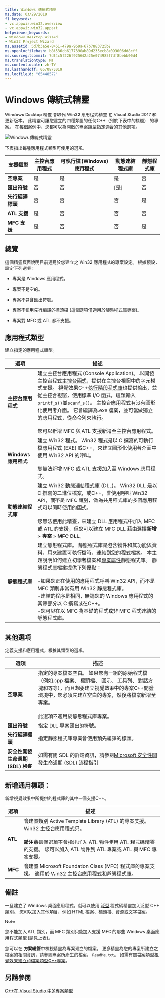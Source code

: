 ```yaml
---
title: Windows 傳統式精靈
ms.date: 03/29/2019
f1_keywords:
- vc.appwiz.win32.overview
- vc.appwiz.win32.appset
helpviewer_keywords:
- Windows Desktop Wizard
- Win32 Project Wizard
ms.assetid: 5d7b3a5e-8461-479a-969a-67b7883725b9
ms.openlocfilehash: b86536cb6177390ab89d235ecb8e093006dd8cff
ms.sourcegitcommit: 7d64c5f226f925642a25e07498567df8bebb00d4
ms.translationtype: MT
ms.contentlocale: zh-TW
ms.lasthandoff: 05/08/2019
ms.locfileid: "65448572"
---
```

# <a name="windows-desktop-wizard"></a>Windows 傳統式精靈

Windows Desktop 精靈 會取代 Win32 應用程式精靈 在 Visual Studio 2017 和更新版本。 此精靈可讓您建立的四種類型的任何C++（列於下表中的標題） 的專案。 在每個案例中，您都可以為開啟的專案類型指定適合的其他選項。 

   ![Windows 傳統式精靈](media/windows-desktop-wizard.png)

下表指出每種應用程式類型可使用的選項。

|支援類型|主控台應用程式|可執行檔 (Windows) 應用程式|動態連結程式庫|靜態程式庫|
|---------------------|-------------------------|----------------------------------------|---------------------------|--------------------|
|**空專案**|是|是|是|否|
|**匯出符號**|否|否|[是]|否|
|**先行編譯標頭**|否|否|否|是|
|**ATL 支援**|是|否|否|否|
|**MFC 支援**|是|否|否|是|

## <a name="overview"></a>總覽

這個精靈頁面說明目前適用於您建立之 Win32 應用程式的專案設定。 根據預設，設定下列選項：

- 專案是 Windows 應用程式。

- 專案不是空的。

- 專案不包含匯出符號。

- 專案不使用先行編譯的標頭檔 (這個選項僅適用於靜態程式庫專案)。

- 專案對 MFC 或 ATL 都不支援。

## <a name="application-type"></a>應用程式類型

建立指定的應用程式類型。

|選項|描述|
|------------|-----------------|
|**主控台應用程式**|建立主控台應用程式 (Console Application)。 以開發主控台程式[主控台函式](https://msdn.microsoft.com/library/ms813137.aspx)，提供在主控台視窗中的字元模式支援。 視覺效果C++[執行階段程式庫](../c-runtime-library/c-run-time-library-reference.md)也提供輸出，並從主控台視窗，使用標準 I/O 函式，這類輸入`printf_s()`並`scanf_s()`。 主控台應用程式有沒有圖形化使用者介面。 它會編譯為.exe 檔案，並可當做獨立的應用程式，從命令列來執行。<br /><br /> 您可以新增 MFC 與 ATL 支援新增至主控台應用程式。|
|**Windows 應用程式**|建立 Win32 程式。 Win32 程式是以 C 撰寫的可執行檔應用程式 (EXE) 或C++，來建立圖形化使用者介面中使用 Win32 API 的呼叫。<br /><br /> 您無法新增 MFC 或 ATL 支援加入至 Windows 應用程式。|
|**動態連結程式庫**|建立 Win32 動態連結程式庫 (DLL)。 Win32 DLL 是以 C 撰寫的二進位檔案，或C++，會使用呼叫 Win32 API，而不是 MFC 類別，做為共用程式庫的多個應用程式可以同時使用的函式。<br /><br /> 您無法使用此精靈，來建立 DLL 應用程式中加入 MFC 或 ATL 的支援，但您可以建立 MFC DLL 藉由選擇**新增 > 專案 > MFC DLL**。|
|**靜態程式庫**|建立靜態程式庫。 靜態程式庫是包含物件和其功能與資料，用來建置可執行檔時，連結到您的程式檔案。 本主題說明如何建立初學者檔案和[專案屬性](../build/reference/property-pages-visual-cpp.md)靜態程式庫。 靜態程式庫檔案提供下列優點：<br /><br />-如果您正在使用的應用程式呼叫 Win32 API，而不是 MFC 類別非常有用 Win32 靜態程式庫。<br />-連結的程序是相同，無論您的 Windows 應用程式的其餘部分以 C 撰寫或在C++。<br />-您可以在以 MFC 為基礎的程式或非 MFC 程式連結的靜態程式庫。|

## <a name="additional-options"></a>其他選項

定義支援和應用程式，根據其類型的選項。

|選項|描述|
|------------|-----------------|
|**空專案**|指定的專案檔案空白。 如果您有一組的原始程式檔 （例如.cpp 檔案、 標頭檔、 圖示、 工具列、 對話方塊和等等），而且想要建立視覺效果中的專案C++開發環境中，您必須先建立空白的專案，然後將檔案新增至專案。<br /><br /> 此選項不適用於靜態程式庫專案。|
|**匯出符號**|指定 DLL 專案匯出的符號。|
|**先行編譯標頭**|指定靜態程式庫專案會使用預先編譯的標頭。|
|**安全性開發生命週期 (SDL) 檢查**|如需有關 SDL 的詳細資訊，請參閱[Microsoft 安全性開發生命週期 (SDL) 流程指引](../build/reference/sdl-enable-additional-security-checks.md)|

## <a name="add-common-headers-for"></a>新增通用標頭：

新增視覺效果中所提供的程式庫的其中一個支援C++。

|選項|描述|
|------------|-----------------|
|**ATL**|會建置類別 Active Template Library (ATL) 的專案支援。 Win32 主控台應用程式只。<br /><br /> **請注意**這個選項不會指出加入 ATL 物件使用 ATL 程式碼精靈的支援。 您可以加入 ATL 物件到 ATL 專案或 ATL 與 MFC 專案支援。|
|**MFC**|會建置 Microsoft Foundation Class (MFC) 程式庫的專案支援。 適用於 Win32 主控台應用程式和靜態程式庫。|

## <a name="remarks"></a>備註

一旦建立了 Windows 桌面應用程式，就可以使用 [泛型](../ide/generic-cpp-class-wizard.md) 程式碼精靈加入泛型 C++ 類別。 您可以加入其他項目，例如 HTML 檔案、標頭檔、資源或文字檔案。

> [!NOTE]
> 您不能加入 ATL 類別，而 MFC 類別只能加入支援 MFC 的那些 Windows 桌面應用程式類型 (請見上表)。

您可以在 **方案總管**中檢視精靈為專案建立的檔案。 更多精靈為您的專案所建立之檔案的相關資訊，請參閱專案所產生的檔案， `ReadMe.txt`。 如需有關檔案類型[視覺效果建立的檔案類型C++專案](../build/reference/file-types-created-for-visual-cpp-projects.md)。

## <a name="see-also"></a>另請參閱

[C++在 Visual Studio 中的專案類型](../build/reference/visual-cpp-project-types.md)